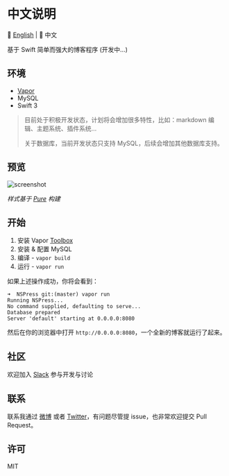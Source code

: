# 中文说明 

📖 [English](https://github.com/isaced/NSPress) | 📖 中文

基于 Swift 简单而强大的博客程序 (开发中...)

## 环境

- [Vapor](https://vapor.codes)
- MySQL
- Swift 3

> 目前处于积极开发状态，计划将会增加很多特性，比如：markdown 编辑、主题系统、插件系统...
> 
> 关于数据库，当前开发状态只支持 MySQL，后续会增加其他数据库支持。

## 预览

![screenshot](http://ww1.sinaimg.cn/large/006y8mN6gw1faa6uexw9nj31kw1b312e.jpg)

*样式基于 [Pure](http://purecss.io/) 构建*

## 开始

1. 安装 Vapor [Toolbox](https://vapor.github.io/documentation/getting-started/install-toolbox.html#install-toolbox)
2. 安装 & 配置 MySQL
3. 编译 - `vapor build`
4. 运行 - `vapor run`

如果上述操作成功，你将会看到：

```
➜  NSPress git:(master) vapor run
Running NSPress...
No command supplied, defaulting to serve...
Database prepared
Server 'default' starting at 0.0.0.0:8080
```

然后在你的浏览器中打开 `http://0.0.0.0:8080`，一个全新的博客就运行了起来。

## 社区

欢迎加入 [Slack](https://nspress.slack.com/) 参与开发与讨论

## 联系

联系我通过 [微博](http://weibo.com/2034474825) 或者 [Twitter](https://twitter.com/isacedx)，有问题尽管提 issue，也非常欢迎提交 Pull Request。

## 许可

MIT

